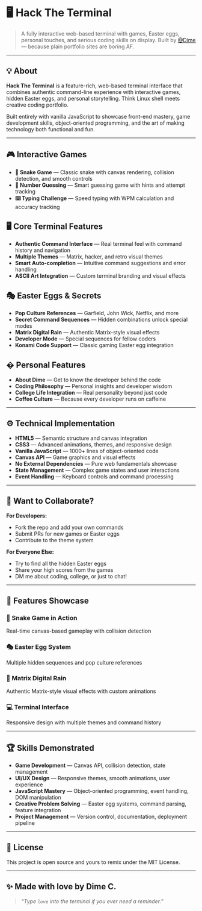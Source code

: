 # 🖥️ Hack The Terminal

> A fully interactive web-based terminal with games, Easter eggs, personal touches, and serious coding skills on display.
> Built by [@Dime](https://github.com/DimeClark) — because plain portfolio sites are boring AF.

---

## 💡 About

**Hack The Terminal** is a feature-rich, web-based terminal interface that combines authentic command-line experience with interactive games, hidden Easter eggs, and personal storytelling. Think Linux shell meets creative coding portfolio.

Built entirely with vanilla JavaScript to showcase front-end mastery, game development skills, object-oriented programming, and the art of making technology both functional and fun.

---

## 🎮 Interactive Games

- **🐍 Snake Game** — Classic snake with canvas rendering, collision detection, and smooth controls
- **🔢 Number Guessing** — Smart guessing game with hints and attempt tracking  
- **⌨️ Typing Challenge** — Speed typing with WPM calculation and accuracy tracking

## 🖥️ Core Terminal Features

- **Authentic Command Interface** — Real terminal feel with command history and navigation
- **Multiple Themes** — Matrix, hacker, and retro visual themes
- **Smart Auto-completion** — Intuitive command suggestions and error handling
- **ASCII Art Integration** — Custom terminal branding and visual effects

## 🎭 Easter Eggs & Secrets

- **Pop Culture References** — Garfield, John Wick, Netflix, and more
- **Secret Command Sequences** — Hidden combinations unlock special modes
- **Matrix Digital Rain** — Authentic Matrix-style visual effects
- **Developer Mode** — Special sequences for fellow coders
- **Konami Code Support** — Classic gaming Easter egg integration

## �️ Personal Features

- **About Dime** — Get to know the developer behind the code
- **Coding Philosophy** — Personal insights and developer wisdom
- **College Life Integration** — Real personality beyond just code
- **Coffee Culture** — Because every developer runs on caffeine

---

## ⚙️ Technical Implementation

- **HTML5** — Semantic structure and canvas integration
- **CSS3** — Advanced animations, themes, and responsive design  
- **Vanilla JavaScript** — 1000+ lines of object-oriented code
- **Canvas API** — Game graphics and visual effects
- **No External Dependencies** — Pure web fundamentals showcase
- **State Management** — Complex game states and user interactions
- **Event Handling** — Keyboard controls and command processing

---

## 🤝 Want to Collaborate?

**For Developers:**  
- Fork the repo and add your own commands
- Submit PRs for new games or Easter eggs
- Contribute to the theme system

**For Everyone Else:**  
- Try to find all the hidden Easter eggs
- Share your high scores from the games
- DM me about coding, college, or just to chat!

---

## 📸 Features Showcase

### 🐍 Snake Game in Action
Real-time canvas-based gameplay with collision detection

### 🎭 Easter Egg System  
Multiple hidden sequences and pop culture references

### 🌌 Matrix Digital Rain
Authentic Matrix-style visual effects with custom animations

### 💻 Terminal Interface
Responsive design with multiple themes and command history

---

## 🏆 Skills Demonstrated

- **Game Development** — Canvas API, collision detection, state management
- **UI/UX Design** — Responsive themes, smooth animations, user experience  
- **JavaScript Mastery** — Object-oriented programming, event handling, DOM manipulation
- **Creative Problem Solving** — Easter egg systems, command parsing, feature integration
- **Project Management** — Version control, documentation, deployment pipeline

---

## 🧾 License

This project is open source and yours to remix under the MIT License.

---

## ✨ Made with love by Dime C.

> _“Type `love` into the terminal if you ever need a reminder.”_